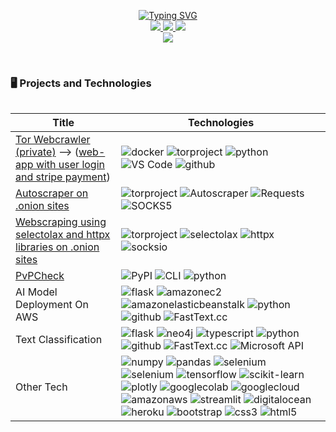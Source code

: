 <p align="center">
<a href="https://github.com/rcmckee">
    <img src="https://readme-typing-svg.demolab.com?font=Georgia&size=18&duration=2000&pause=100&multiline=true&width=500&height=80&lines=Robert+McKee;Lawyer+%7C+Data+Scientist+%7C+NLP+Engineer;AI+%7C+Web+Scraping" alt="Typing SVG" />
</a>
<br/>

<a href="https://www.linkedin.com/in/robertcmckee/">
    <img src="https://img.shields.io/badge/-Linkedin-blue?style=flat-square&logo=linkedin">
</a>
<a href="mailto:RCBM@duck.com">
    <img src="https://img.shields.io/badge/-Email-red?style=flat-square&logo=gmail&logoColor=white">
</a>

<a href="https://pypi.org/user/RcbMckee/">
    <img src="https://img.shields.io/badge/PyPi-RcbMckee-blue?style=flat-square&logo=pypi&logoColor=white">
</a>

<br/> 

<a href="https://github.com/rcmckee">
    <img src="https://github-stats-alpha.vercel.app/api?username=rcmckee&cc=22272e&tc=37BCF6&ic=fff&bc=0000">
</a>

</p>
<!-- 
* 📖 Pursuing PhD in Data Science & Engineering @ [The University of Tennessee](https://bredesencenter.utk.edu/the-data-science-and-engineering-phd/). 

* 🎓 Conducting research on **AI** and **Computer Vision** @ [the AICIP Lab](https://aicip.github.io/research.htm).

* 💡 Open to collaborating on projects and innovative ideas. 

* 💻 Currently working on Semantic Segmentation, Domain Adaptation, and Remote Sensing.
 -->

<br>


<!-- ![](http://github-profile-summary-cards.vercel.app/api/cards/profile-details?username=rcmckee&theme=dracula)  -->

<p align="center">
    <img src="http://github-profile-summary-cards.vercel.app/api/cards/repos-per-language?username=rcmckee&theme=dracula" title="" />
    <img src="http://github-profile-summary-cards.vercel.app/api/cards/most-commit-language?username=rcmckee&theme=dracula" title="" />
</p>
<!-- ![](http://github-profile-summary-cards.vercel.app/api/cards/repos-per-language?username=rcmckee&theme=dracula) 
![](http://github-profile-summary-cards.vercel.app/api/cards/most-commit-language?username=rcmckee&theme=dracula) -->
    
<!-- https://github.com/simple-icons/simple-icons/blob/develop/slugs.md-->

### 🖥️ Projects and Technologies
<table>

|Title | Technologies|
|--|--|
| [Tor Webcrawler (private)](https://github.com/bashguru/ransomwaregang_intel) --> ([web-app with user login and stripe payment](https://stormy-verifiable-hawk.anvil.app/)) | ![docker](https://img.shields.io/badge/Docker-black?style=flat-square&logo=docker) ![torproject](https://img.shields.io/badge/Tor_Project-black?style=flat-square&logo=torproject) ![python](https://img.shields.io/badge/Python-black?style=flat-square&logo=python) ![VS Code](https://img.shields.io/badge/VS_Code-black?style=flat-square&logo=visualstudiocode) ![github](https://img.shields.io/badge/Github-black?style=flat-square&logo=github)|
| [Autoscraper on .onion sites](https://github.com/rcmckee/autoscraper_tor) | ![torproject](https://img.shields.io/badge/Tor_Project-black?style=flat-square&logo=torproject) ![Autoscraper](https://img.shields.io/badge/AutoScraper-black?style=flat-square) ![Requests](https://img.shields.io/badge/Requests-black?style=flat-square) ![SOCKS5](https://img.shields.io/badge/SOCKS5-black?style=flat-square)|
[Webscraping using selectolax and httpx libraries on .onion sites](https://github.com/rcmckee/webscraping-with-selectolax-and-httpx) | ![torproject](https://img.shields.io/badge/Tor_Project-black?style=flat-square&logo=torproject) ![selectolax](https://img.shields.io/badge/selectolax-black?style=flat-square) ![httpx](https://img.shields.io/badge/httpx-black?style=flat-square) ![socksio](https://img.shields.io/badge/socksio-black?style=flat-square)|
| [PvPCheck](https://github.com/rcmckee/pvpcheck) | ![PyPI](https://img.shields.io/badge/PyPi-black?style=flat-square&logo=pypi) ![CLI](https://img.shields.io/badge/CLI-black?style=flat-square&logo=windowsterminal) ![python](https://img.shields.io/badge/Python-black?style=flat-square&logo=python)|
| AI Model Deployment On AWS | ![flask](https://img.shields.io/badge/Flask-black?style=flat-square&logo=flask) ![amazonec2](https://img.shields.io/badge/AWS_EC2-black?style=flat-square&logo=amazonec2) ![amazonelasticbeanstalk](https://img.shields.io/badge/AWS_Elastic_Beanstalk-black?style=flat-square&logo=amazon) ![python](https://img.shields.io/badge/Python-black?style=flat-square&logo=python) ![github](https://img.shields.io/badge/Github-black?style=flat-square&logo=github) ![FastText.cc](https://img.shields.io/badge/FastText-black?style=flat-square&logo=fasttext) |
| Text Classification | ![flask](https://img.shields.io/badge/Flask-black?style=flat-square&logo=flask) ![neo4j](https://img.shields.io/badge/Neo4j-black?style=flat-square&logo=neo4j) ![typescript](https://img.shields.io/badge/Typescript-black?style=flat-square&logo=typescript) ![python](https://img.shields.io/badge/Python-black?style=flat-square&logo=python) ![github](https://img.shields.io/badge/Github-black?style=flat-square&logo=github) ![FastText.cc](https://img.shields.io/badge/FastText-black?style=flat-square&logo=fasttext) ![Microsoft API](https://img.shields.io/badge/API-black?style=flat-square&logo=microsoft)|
| Other Tech | ![numpy](https://img.shields.io/badge/NumPy-black?style=flat-square&logo=numpy) ![pandas](https://img.shields.io/badge/Pandas-black?style=flat-square&logo=pandas) ![selenium](https://img.shields.io/badge/SQL-black?style=flat-square&logo=sql) ![selenium](https://img.shields.io/badge/Selenium-black?style=flat-square&logo=selenium) ![tensorflow](https://img.shields.io/badge/Tensorflow-black?style=flat-square&logo=tensorflow) ![scikit-learn](https://img.shields.io/badge/Scikit_Learn-black?style=flat-square&logo=scikitlearn) ![plotly](https://img.shields.io/badge/Plotly-black?style=flat-square&logo=plotly) ![googlecolab](https://img.shields.io/badge/Google_Colab-black?style=flat-square&logo=googlecolab) ![googlecloud](https://img.shields.io/badge/GCP-black?style=flat-square&logo=googlecloud) ![amazonaws](https://img.shields.io/badge/Amazon_AWS-black?style=flat-square&logo=amazonaws) ![streamlit](https://img.shields.io/badge/Streamlit-black?style=flat-square&logo=streamlit) ![digitalocean](https://img.shields.io/badge/Digitalocean-black?style=flat-square&logo=digitalocean) ![heroku](https://img.shields.io/badge/Heroku-black?style=flat-square&logo=heroku) ![bootstrap](https://img.shields.io/badge/Bootstrap-black?style=flat-square&logo=bootstrap) ![css3](https://img.shields.io/badge/CSS3-black?style=flat-square&logo=css3)  ![html5](https://img.shields.io/badge/HTML5-black?style=flat-square&logo=html5) |
</table>
